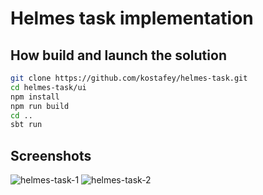 # Helmes task implementation

##  How build and launch the solution
```bash
git clone https://github.com/kostafey/helmes-task.git
cd helmes-task/ui
npm install
npm run build
cd ..
sbt run
```

## Screenshots

![helmes-task-1](https://user-images.githubusercontent.com/1282079/160176374-778e8185-b733-4fa2-b162-b132b625bde4.png)
![helmes-task-2](https://user-images.githubusercontent.com/1282079/160176397-b5186ad9-aa51-487c-bca0-486990e9d29d.png)
